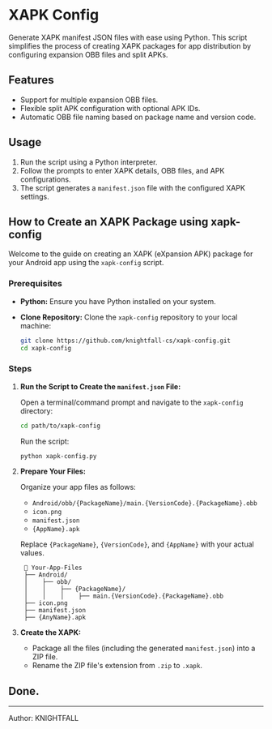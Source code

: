 # XAPK Config

Generate XAPK manifest JSON files with ease using Python. This script simplifies the process of creating XAPK packages for app distribution by configuring expansion OBB files and split APKs.

## Features

- Support for multiple expansion OBB files.
- Flexible split APK configuration with optional APK IDs.
- Automatic OBB file naming based on package name and version code.

## Usage

1. Run the script using a Python interpreter.
2. Follow the prompts to enter XAPK details, OBB files, and APK configurations.
3. The script generates a `manifest.json` file with the configured XAPK settings.

## How to Create an XAPK Package using xapk-config

Welcome to the guide on creating an XAPK (eXpansion APK) package for your Android app using the `xapk-config` script.

### Prerequisites

- **Python:** Ensure you have Python installed on your system.
- **Clone Repository:** Clone the `xapk-config` repository to your local machine:

    ```bash
    git clone https://github.com/knightfall-cs/xapk-config.git
    cd xapk-config
    ```

### Steps

1. **Run the Script to Create the `manifest.json` File:**

    Open a terminal/command prompt and navigate to the `xapk-config` directory:

    ```bash
    cd path/to/xapk-config
    ```

    Run the script:

    ```bash
    python xapk-config.py
    ```

2. **Prepare Your Files:**

    Organize your app files as follows:

    - `Android/obb/{PackageName}/main.{VersionCode}.{PackageName}.obb`
    - `icon.png`
    - `manifest.json`
    - `{AppName}.apk`

    Replace `{PackageName}`, `{VersionCode}`, and `{AppName}` with your actual values.

    ```
     📂 Your-App-Files
     ├── Android/
     │    ├── obb/
     │    │    ├── {PackageName}/
     │    │    │    ├── main.{VersionCode}.{PackageName}.obb
     ├── icon.png
     ├── manifest.json
     ├── {AnyName}.apk
   ```   

4. **Create the XAPK:**

    - Package all the files (including the generated `manifest.json`) into a ZIP file.
    - Rename the ZIP file's extension from `.zip` to `.xapk`.

## Done.

---

Author: KNIGHTFALL
